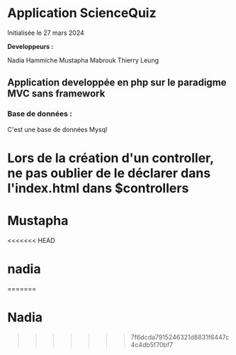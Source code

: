 # Application ScienceQuiz
Initialisée le 27 mars 2024  


**Developpeurs :**  

Nadia Hammiche
Mustapha Mabrouk
Thierry Leung

## Application developpée en php sur le paradigme MVC sans framework

### Base de données :
C'est une base de données Mysql

# Lors de la création d'un controller, ne pas oublier de le déclarer dans l'index.html dans $controllers

# Mustapha
<<<<<<< HEAD
# nadia
=======

# Nadia
>>>>>>> 7f6dcda7915246321d8831f6447c4c4db5f70bf7
